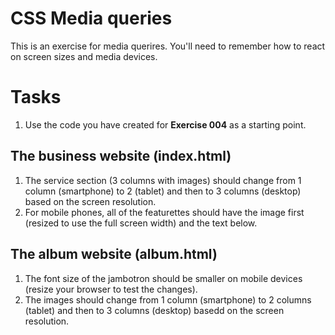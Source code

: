 # CSS Media queries

This is an exercise for media querires. You'll need to remember how to react on screen sizes and media devices.

# Tasks

1. Use the code you have created for **Exercise 004** as a starting point.

## The business website (index.html)

1. The service section (3 columns with images) should change from 1 column (smartphone) to 2 (tablet) and then to 3 columns (desktop) based on the screen resolution.
1. For mobile phones, all of the featurettes should have the image first (resized to use the full screen width) and the text below.

## The album website (album.html)

1. The font size of the jambotron should be smaller on mobile devices (resize your browser to test the changes).
2. The images should change from 1 column (smartphone) to 2 columns (tablet) and then to 3 columns (desktop) basedd on the screen resolution.
